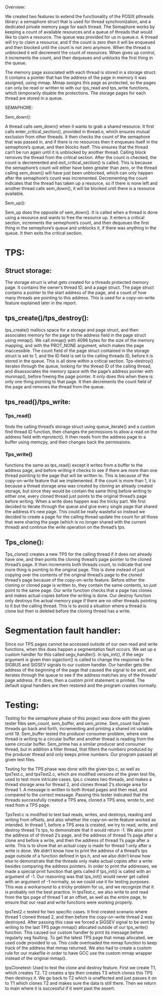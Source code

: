 Overview:

We created two features to extend the functionality of the POSIX pthreads
library: a semaphore struct that is used for thread synchronization, and a
dedicated private memory page for each thread. The Semaphore works by keeping
a count of available resources and a queue of threads that would like to
claim a resource. The queue was provided for us in queue.o. A thread will
try to claim a resource, and if the count is zero then it will be enqueued
and then blocked until the count is not zero anymore. When the thread is
unblocked it will decrement the count of resources. When gives up control,
it increments the count, and then dequeues and unblocks the first thing in
the queue.

The memory page associated with each thread is stored in a storage struct.
It contains a pointer that has the address of the page in memory it was
assigned, using mmap. Mmap assigns this page as protected, so the pages can
only be read or written to with our tps_read and tps_write functions, which
temporarily disable the protections. The storage pages for each thread are
stored in a queue.

SEMAPHORE:

Sem_down():

A thread calls sem_down() when it wants to grab a shared resource. It first
calls enter_critical_section(), provided in thread.o, which ensures mutual
exclusion from other threads. It then checks the count of the semaphore that
was passed in, and if there is no resources then it enqueues itself in the
semaphore’s queue, and then blocks itself. This ensures that the thread can’t
be run again until it is unblocked by another thread. Calling block removes
the thread from the critical section. After the count is checked, the count
is decremented and exit_critical_section() is called. This is because the
semaphore’s count will either have been greater than zero, or the thread
calling sem_down() will have just been unblocked, which can only happen
after the semaphore’s count was incremented. Decrementing the count
indicates that the thread has taken up a resource, so if there is none left
and another thread calls sem_down(), it will be blocked until there is a
resource available.

Sem_up():

Sem_up does the opposite of sem_down(). It is called when a thread is done
using a resource and wants to free the resource up. It enters a critical
section, increments the semephore’s count, and then dequeues the first thing in
the semephore’s queue and unblocks it, if there was anything in the queue. It
then exits the critical section.

# TPS:


## Struct storage:

The storage struct is what gets created for a threads protected memory page.
It contains the owner’s thread ID, and a page struct. The page struct contains
a pointer to the start address of the page, and a count of how many threads
are pointing to this address. This is used for a copy-on-write feature
explained later in the report.


## tps_create()/tps_destroy():

tps_create() mallocs space for a storage and page struct, and then associates
memory for the page to the address field in the page struct using mmap(). We
call mmap() with 4096 bytes for the size of the memory mapping, and with the
PROT_NONE argument, which makes the page inaccessible. The count field of the
page struct contained in the storage struct is set to 1, and the ID field is
set to the calling threads ID, before it is stored in the queue. This is all
done within a critical section. Tps-destroy() iterates through the queue,
looking for the thread ID of the calling thread, and disassociates the memory
space with the page’s address pointer with munmap(), before freeing the page
pointer. It only does this when there is only one thing pointing to that page.
It then decrements the count field of the page and removes the thread from the
queue.

## tps_read()/tps_write:

### Tps_read()
finds the calling thread’s storage struct using queue_iterate() and
a custom find thread ID function, then changes the permissions to allow a read
on the address field with mprotect(). It then reads from the address page to a
buffer using memcpy, and then changes back the permissions.    	

### Tps_write()
functions the same as tps_read() except it writes from a buffer to the address
page, and before writing it checks to see if there are more than
one thread pointing to the page that will be written to. This is because of
the copy-on-write feature that we implemented. If the count is more than 1,
it is because a thread storage area was created by cloning an already created
storage, but since they would be contain the same thing before writing to
either one, every cloned thread just points to the original thread’s page
before writing.  When a write does happen was the tricky part. We first
decided to iterate through the queue and give every single page that shared
the address it’s new page. This could be really wasteful so instead we decided
to create a page for the calling thread update the count for all those that
were sharing the page (which is no longer shared with the current thread) and
continue the write operation on the thread’s tps.

## Tps_clone():

Tps_clone() creates a new TPS for the calling thread if it does not already
have one, and then points the cloning thread’s page pointer to the cloned
thread’s page.  It then increments both threads count, to indicate that one
more thing is pointing to the original page. This is done instead of just
copying over the contents of the original thread’s page to the cloned thread’s
page because of the copy-on-write feature. Before either the cloning or cloned
page is written to, they contain the same contents, so just point to the same
page. Our write function checks that a page has clones and makes actual copies
before the writing is done. Our destroy function only destroys the actual
memory page if there are no other threads pointing to it but the calling
thread. This is to avoid a situation where a thread is clone but then is
deleted before the cloning thread has a write.

# Segmentation fault handler:

Since our TPS pages cannot be accessed outside of our own read and write
functions, when this does happen a segmentation fault occurs. We set up a
custom handler for this called segv_handler(). In tps_init(), if the segv
argument is given then sigaction() is called to change the response to the
SIGBUS and SIGSEV signals to our custom handler. Our handler gets the address
of the beginning of the page that caused the signal to be sent, and iterates
through the queue to see if the address matches any of the threads’
page address. If it does, then a custom print statement is printed. The
default signal handlers are then restored and the program crashes normally.

# Testing:

Testing for the semaphore phase of this project was done with the given tester
files  sem_count, sem_buffer, and sem_prime. Sem_count had two threads go back
and forth, incrementing and printing a shared int variable until 19. Sem_buffer
tested the producer consumer problem, where one thread is writing to a circular
buffer and another thread is reading from the same circular buffer. Sem_prime
has a similar producer and consumer thread, but in addition a filter thread,
that filters the numbers produced by the producer thread and only keeps prime
numbers. Our program passed all given test files.

Testing for the TPS phase was done with the given tps.c, as well as tpsTest.c,
and tpsTest2.c, which are modified versions of the given test file, used to
test more intricate cases. tps.c creates two threads, and makes a thread
storage area for thread 2, and clones thread 2’s storage area for thread 1.
A message is written to both thread pages and then read, and compared to the
correct message. Passing this tester indicated that the threads successfully
created a TPS area, cloned a TPS area, wrote to, and read from a TPS page.

TpsTest.c is modified to test bad reads, writes, and destroys, reading and
writing from offsets, and also whether the copy-on-write feature worked as
intended. In thread 1, before a TPS area is created, we try to read, write,
and destroy thread 1’s tps, to demonstrate that it would return -1. We also
print the address of of thread 2’s page, and the address of thread 1’s page
after a clone and before a write, and then the address of thread 1’s page after
a write. This is to show that an actual copy is made for thread 1 only after a
write is done. We didn’t know how to print the address of a thread’s tps page
outside of a function defined in tps.h, and we also didn’t know how else to
demonstrate that the threads only make actual copies after a write besides
comparing the address pointers. In order to print the addresses, we made a
special print function that gets called if tps_init() is called with an
argument of -1. Our reasoning was that tps_init() would never get called
with an argument of   -1 normally, so we could use it for testing purposes.
This was a workaround to a tricky problem for us, and we recognize that it is
probably not the best practice. In tpsTest.c, we also write to and read from
the tps page of thread 1 at an offset, as well as the entire page, to ensure
that our read and write functions were working properly.

tpsTest2.c tested for two specific cases. It first created scenario where
thread 1 cloned thread 2, and then before the copy-on-write thread 2 was
destroyed. After passing this case we forced a SIGSEV signal to be sent by
writing to the last TPS page mmap() allocated outside of our tps_write()
function. This caused our custom handler to print its message before regularly
seg faulting.  To get the latest TPS page that mmap allocated, we used code
provided to us. This code overloaded the mmap function to keep track of the
address that mmap returned. We also had to create a custom rule for our
makefile in order to have GCC use the custom mmap wrapper instead of the
original mmap().

tpsClonetest: Used to test the clone and destroy feature. First we create T1,
which creates T2. T2 creates a tps then creates T3 which clones this TPS then
destroys it. We go back to T2 which is unaffected and just passes it on to T1
which clones T2 and makes sure the data is still there. Then we return to main
where it is successful if it went past the assert.
